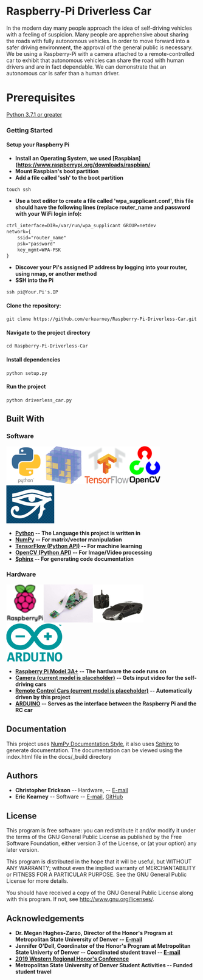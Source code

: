 # Raspberry-Pi Driverless Car
In the modern day many people approach the idea of self-driving vehicles with 
a feeling of suspicion. Many people are apprehensive about sharing the roads 
with fully autonomous vehicles. In order to move forward into a safer driving 
environment, the approval of the general public is necessary. We be using a 
Raspberry-Pi with a camera attached to a remote-controlled car to exhibit that 
autonomous vehicles can share the road with human drivers and are in fact 
dependable. We can demonstrate that an autonomous car is safer than a human 
driver.
# Prerequisites
[Python  3.7.1 or greater](https://www.python.org/downloads/)
### Getting Started
#### Setup your Raspberry Pi
* **Install an Operating System, we used [Raspbian](https://www.raspberrypi.org/downloads/raspbian/**
* **Mount Raspbian's boot partition**
* **Add a file called 'ssh' to the boot partition**
```
touch ssh
```
* **Use a text editor to create a file called 'wpa_supplicant.conf', this file should have the following lines (replace router_name and password with your WiFi login info):**
```
ctrl_interface=DIR=/var/run/wpa_supplicant GROUP=netdev
network={
    ssid="router_name"
    psk="password"
    key_mgmt=WPA-PSK
}
```
* **Discover your Pi's assigned IP address by logging into your router, using nmap, or another method**
* **SSH into the Pi**
```
ssh pi@Your.Pi's.IP
```
#### Clone the repository: 
```
git clone https://github.com/erkearney/Raspberry-Pi-Driverless-Car.git
```
#### Navigate to the project directory

```
cd Raspberry-Pi-Driverless-Car
```
#### Install dependencies

```
python setup.py
```
#### Run the project

```
python driverless_car.py
```
## Built With
### Software
[![python](https://github.com/erkearney/Raspberry-Pi-Driverless-Car/blob/master/img/python_logo.png)](https://www.python.org/)[![NumPy](https://github.com/erkearney/Raspberry-Pi-Driverless-Car/blob/master/img/NumPy_logo.png)](http://www.numpy.org/)[![TensorFlow](https://raw.githubusercontent.com/erkearney/Raspberry-Pi-Driverless-Car/master/img/Tensorflow_logo.png)](https://www.tensorflow.org/api_docs/)[![OpenCV (Python interface)](https://github.com/erkearney/Raspberry-Pi-Driverless-Car/blob/master/img/OpenCV_logo.png)](https://opencv.org/)[![Sphinx](https://github.com/erkearney/Raspberry-Pi-Driverless-Car/blob/master/img/Sphinx_logo.png)](http://www.sphinx-doc.org/en/master/)

* **[Python](https://www.python.org/) -- The Language this project is written in**
* **[NumPy](http://www.numpy.org/) -- For matrix/vector manipulation**
* **[TensorFlow (Python API)](https://www.tensorflow.org/api_docs/) -- For machine learning**
* **[OpenCV (Python API)](https://opencv.org/) -- For Image/Video processing**
* **[Sphinx](http://www.sphinx-doc.org/en/master/) -- For generating code documentation**

### Hardware
[![Raspberry Pi](https://github.com/erkearney/Raspberry-Pi-Driverless-Car/blob/master/img/Raspberry_pi_logo.png)](https://www.raspberrypi.org/)[![Webcam (Placeholder)](https://raw.githubusercontent.com/erkearney/Raspberry-Pi-Driverless-Car/master/img/Webcam_image.png)](https://www.amazon.com/dp/B01ER2SKFS/ref=cm_sw_r_cp_ep_dp_y0H8Bb1N6AZ89)[![Remote Control Cars (Placeholder)](https://raw.githubusercontent.com/erkearney/Raspberry-Pi-Driverless-Car/master/img/RC_cars.png)](https://amazon.com/Remote-Control-Lamborghini-Reventon-Scale/dp/B001TMBQYC/ref=sr_1_4?ie=UTF8&qid=1545527318&sr=8-4&keywords=rc+cars+lamborghini)[![ARDUINO UNO R3 [A000066]](https://raw.githubusercontent.com/erkearney/Raspberry-Pi-Driverless-Car/master/img/Arduino_logo.png)](https://amazon.com/Arduino-A000066-ARDUINO-UNO-R3/dp/B008GRTSV6/ref=sr_1_3?ie=UTF8&qid=1545527262&sr=8-3&keywords=ARDUINO+uno)

* **[Raspberry Pi Model 3A+](https://www.raspberrypi.org/) -- The hardware the code runs on**
* **[Camera (current model is placeholder)](https://www.amazon.com/dp/B01ER2SKFS/ref=cm_sw_r_cp_ep_dp_y0H8Bb1N6AZ89) -- Gets input video for the self-driving cars**
* **[Remote Control Cars (current model is placeholder)](https://amazon.com/Remote-Control-Lamborghini-Reventon-Scale/dp/B001TMBQYC/ref=sr_1_4?ie=UTF8&qid=1545527318&sr=8-4&keywords=rc+cars+lamborghini) -- Automatically driven by this project**
* **[ARDUINO](https://amazon.com/Arduino-A000066-ARDUINO-UNO-R3/dp/B008GRTSV6/ref=sr_1_3?ie=UTF8&qid=1545527262&sr=8-3&keywords=ARDUINO+uno) -- Serves as the interface between the Raspberry Pi and the RC car**


## Documentation
This project uses [NumPy Documentation Style](https://numpydoc.readthedocs.io/en/latest/format.html#docstring-standard), it also uses [Sphinx](http://www.sphinx-doc.org/en/master/) to generate documentation.
The documentation can be viewed using the index.html file in the docs/_build directory



## Authors
* **Christopher Erickson** -- Hardware, -- [E-mail](cerick25@msudenver.edu)
* **Eric Kearney** -- Software -- [E-mail](ericrkearney@gmail.com), [GitHub](https://github.com/erkearney)

## License
This program is free software: you can redistribute it and/or modify
it under the terms of the GNU General Public License as published by
the Free Software Foundation, either version 3 of the License, or
(at your option) any later version.

This program is distributed in the hope that it will be useful,
but WITHOUT ANY WARRANTY; without even the implied warranty of
MERCHANTABILITY or FITNESS FOR A PARTICULAR PURPOSE.  See the
GNU General Public License for more details.

You should have received a copy of the GNU General Public License
along with this program.  If not, see <http://www.gnu.org/licenses/>.

## Acknowledgements
* **Dr. Megan Hughes-Zarzo, Director of the Honor's Program at Metropolitan State University of Denver -- [E-mail](mhughe47@msudenver.edu)**
* **Jennifer O'Dell, Coordinator of the Honor's Program at Metropolitan State Univerty of Denver -- Coordinated student travel -- [E-mail](jlutes1@msudenver.edu)**
* **[2019 Western Regional Honor's Conference](https://wrhcouncil.org/conferences/)**
* **Metropolitan State University of Denver Student Activities -- Funded student travel**
